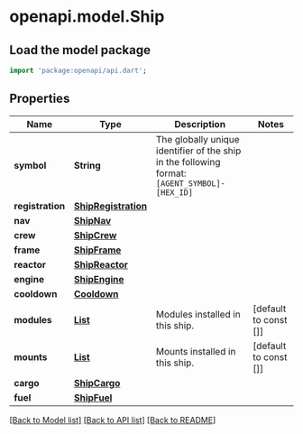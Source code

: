 # openapi.model.Ship

## Load the model package
```dart
import 'package:openapi/api.dart';
```

## Properties
Name | Type | Description | Notes
------------ | ------------- | ------------- | -------------
**symbol** | **String** | The globally unique identifier of the ship in the following format: `[AGENT_SYMBOL]-[HEX_ID]` | 
**registration** | [**ShipRegistration**](ShipRegistration.md) |  | 
**nav** | [**ShipNav**](ShipNav.md) |  | 
**crew** | [**ShipCrew**](ShipCrew.md) |  | 
**frame** | [**ShipFrame**](ShipFrame.md) |  | 
**reactor** | [**ShipReactor**](ShipReactor.md) |  | 
**engine** | [**ShipEngine**](ShipEngine.md) |  | 
**cooldown** | [**Cooldown**](Cooldown.md) |  | 
**modules** | [**List<ShipModule>**](ShipModule.md) | Modules installed in this ship. | [default to const []]
**mounts** | [**List<ShipMount>**](ShipMount.md) | Mounts installed in this ship. | [default to const []]
**cargo** | [**ShipCargo**](ShipCargo.md) |  | 
**fuel** | [**ShipFuel**](ShipFuel.md) |  | 

[[Back to Model list]](../README.md#documentation-for-models) [[Back to API list]](../README.md#documentation-for-api-endpoints) [[Back to README]](../README.md)


